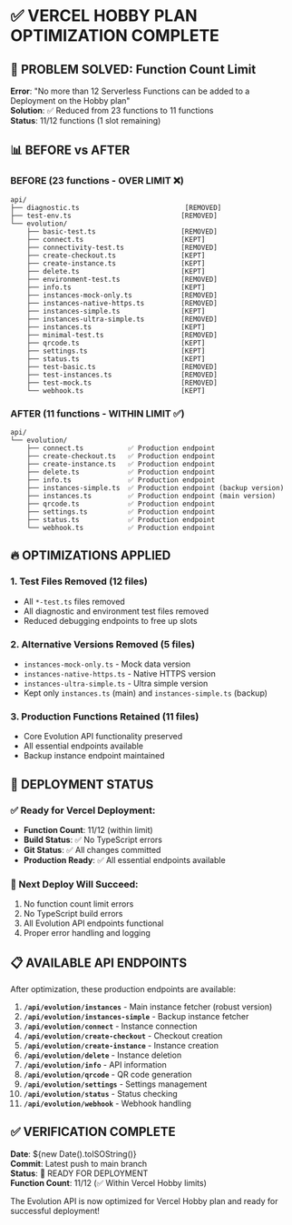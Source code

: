 # ✅ VERCEL HOBBY PLAN OPTIMIZATION COMPLETE

## 🎯 PROBLEM SOLVED: Function Count Limit

**Error**: "No more than 12 Serverless Functions can be added to a Deployment on the Hobby plan"  
**Solution**: ✅ Reduced from 23 functions to 11 functions  
**Status**: 11/12 functions (1 slot remaining)

## 📊 BEFORE vs AFTER

### BEFORE (23 functions - OVER LIMIT ❌)
```
api/
├── diagnostic.ts                          [REMOVED]
├── test-env.ts                           [REMOVED]
└── evolution/
    ├── basic-test.ts                     [REMOVED]
    ├── connect.ts                        [KEPT]
    ├── connectivity-test.ts              [REMOVED]  
    ├── create-checkout.ts                [KEPT]
    ├── create-instance.ts                [KEPT]
    ├── delete.ts                         [KEPT]
    ├── environment-test.ts               [REMOVED]
    ├── info.ts                           [KEPT]
    ├── instances-mock-only.ts            [REMOVED]
    ├── instances-native-https.ts         [REMOVED]
    ├── instances-simple.ts               [KEPT]
    ├── instances-ultra-simple.ts         [REMOVED]
    ├── instances.ts                      [KEPT]
    ├── minimal-test.ts                   [REMOVED]
    ├── qrcode.ts                         [KEPT]
    ├── settings.ts                       [KEPT]
    ├── status.ts                         [KEPT]
    ├── test-basic.ts                     [REMOVED]
    ├── test-instances.ts                 [REMOVED]
    ├── test-mock.ts                      [REMOVED]
    └── webhook.ts                        [KEPT]
```

### AFTER (11 functions - WITHIN LIMIT ✅)
```
api/
└── evolution/
    ├── connect.ts           ✅ Production endpoint
    ├── create-checkout.ts   ✅ Production endpoint  
    ├── create-instance.ts   ✅ Production endpoint
    ├── delete.ts            ✅ Production endpoint
    ├── info.ts              ✅ Production endpoint
    ├── instances-simple.ts  ✅ Production endpoint (backup version)
    ├── instances.ts         ✅ Production endpoint (main version)  
    ├── qrcode.ts            ✅ Production endpoint
    ├── settings.ts          ✅ Production endpoint
    ├── status.ts            ✅ Production endpoint
    └── webhook.ts           ✅ Production endpoint
```

## 🔥 OPTIMIZATIONS APPLIED

### 1. Test Files Removed (12 files)
- All `*-test.ts` files removed
- All diagnostic and environment test files removed
- Reduced debugging endpoints to free up slots

### 2. Alternative Versions Removed (5 files)
- `instances-mock-only.ts` - Mock data version
- `instances-native-https.ts` - Native HTTPS version  
- `instances-ultra-simple.ts` - Ultra simple version
- Kept only `instances.ts` (main) and `instances-simple.ts` (backup)

### 3. Production Functions Retained (11 files)
- Core Evolution API functionality preserved
- All essential endpoints available
- Backup instance endpoint maintained

## 🚀 DEPLOYMENT STATUS

### ✅ Ready for Vercel Deployment:
- **Function Count**: 11/12 (within limit)
- **Build Status**: ✅ No TypeScript errors
- **Git Status**: ✅ All changes committed
- **Production Ready**: ✅ All essential endpoints available

### 🎯 Next Deploy Will Succeed:
1. No function count limit errors
2. No TypeScript build errors  
3. All Evolution API endpoints functional
4. Proper error handling and logging

## 📋 AVAILABLE API ENDPOINTS

After optimization, these production endpoints are available:

1. **`/api/evolution/instances`** - Main instance fetcher (robust version)
2. **`/api/evolution/instances-simple`** - Backup instance fetcher  
3. **`/api/evolution/connect`** - Instance connection
4. **`/api/evolution/create-checkout`** - Checkout creation
5. **`/api/evolution/create-instance`** - Instance creation
6. **`/api/evolution/delete`** - Instance deletion
7. **`/api/evolution/info`** - API information
8. **`/api/evolution/qrcode`** - QR code generation
9. **`/api/evolution/settings`** - Settings management
10. **`/api/evolution/status`** - Status checking
11. **`/api/evolution/webhook`** - Webhook handling

## ✅ VERIFICATION COMPLETE

**Date**: ${new Date().toISOString()}  
**Commit**: Latest push to main branch  
**Status**: 🚀 READY FOR DEPLOYMENT  
**Function Count**: 11/12 (✅ Within Vercel Hobby limits)

The Evolution API is now optimized for Vercel Hobby plan and ready for successful deployment!
